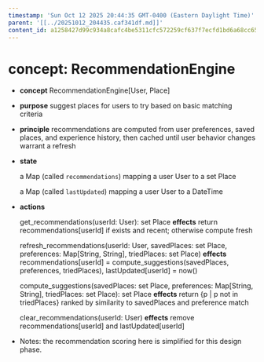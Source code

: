 ```yaml
---
timestamp: 'Sun Oct 12 2025 20:44:35 GMT-0400 (Eastern Daylight Time)'
parent: '[[../20251012_204435.caf341df.md]]'
content_id: a1258427d99c934a8cafc4be5311cfc572259cf637f7ecfd1bd6a68cc65b2fda
---
```


# concept: RecommendationEngine

* **concept** RecommendationEngine\[User, Place]

* **purpose** suggest places for users to try based on basic matching criteria

* **principle** recommendations are computed from user preferences, saved places, and experience history, then cached until user behavior changes warrant a refresh

* **state**

  a Map (called `recommendations`) mapping
  a user User to a set Place

  a Map (called `lastUpdated`) mapping
  a user User to a DateTime

* **actions**

  get\_recommendations(userId: User): set Place
  **effects** return recommendations\[userId] if exists and recent; otherwise compute fresh

  refresh\_recommendations(userId: User, savedPlaces: set Place, preferences: Map\[String, String], triedPlaces: set Place)
  **effects** recommendations\[userId] = compute\_suggestions(savedPlaces, preferences, triedPlaces),
  lastUpdated\[userId] = now()

  compute\_suggestions(savedPlaces: set Place, preferences: Map\[String, String], triedPlaces: set Place): set Place
  **effects** return {p | p not in triedPlaces} ranked by similarity to savedPlaces and preference match

  clear\_recommendations(userId: User)
  **effects** remove recommendations\[userId] and lastUpdated\[userId]

* Notes: the recommendation scoring here is simplified for this design phase.
